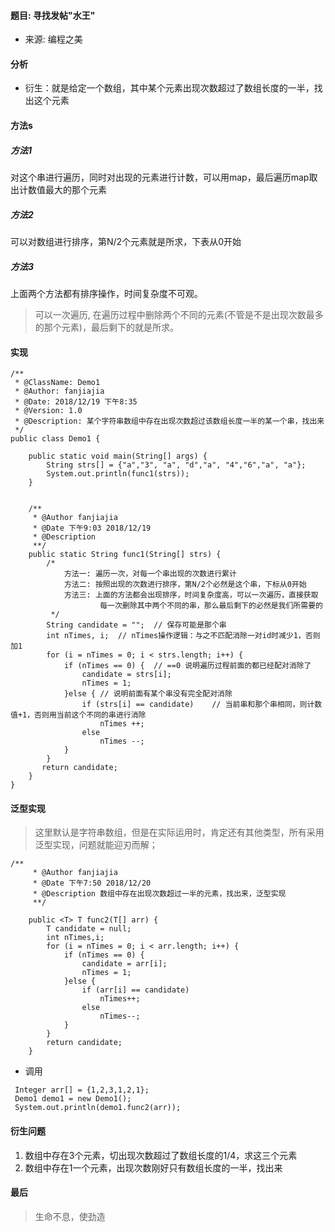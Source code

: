 #### 题目: 寻找发帖"水王"
- 来源: 编程之美
#### 分析
- 衍生：就是给定一个数组，其中某个元素出现次数超过了数组长度的一半，找出这个元素
<!-- more -->
#### 方法s
##### 方法1
对这个串进行遍历，同时对出现的元素进行计数，可以用map，最后遍历map取出计数值最大的那个元素
##### 方法2
可以对数组进行排序，第N/2个元素就是所求，下表从0开始
##### 方法3
上面两个方法都有排序操作，时间复杂度不可观。
> 可以一次遍历, 在遍历过程中删除两个不同的元素(不管是不是出现次数最多的那个元素)，最后剩下的就是所求。
#### 实现
```
/**
 * @ClassName: Demo1
 * @Author: fanjiajia
 * @Date: 2018/12/19 下午8:35
 * @Version: 1.0
 * @Description: 某个字符串数组中存在出现次数超过该数组长度一半的某一个串，找出来
 */
public class Demo1 {

    public static void main(String[] args) {
        String strs[] = {"a","3", "a", "d","a", "4","6","a", "a"};
        System.out.println(func1(strs));
    }
    

    /**
     * @Author fanjiajia
     * @Date 下午9:03 2018/12/19
     * @Description
     **/
    public static String func1(String[] strs) {
        /*
            方法一: 遍历一次，对每一个串出现的次数进行累计
            方法二: 按照出现的次数进行排序，第N/2个必然是这个串，下标从0开始
            方法三: 上面的方法都会出现排序，时间复杂度高，可以一次遍历，直接获取
                    每一次删除其中两个不同的串，那么最后剩下的必然是我们所需要的
         */
        String candidate = "";  // 保存可能是那个串
        int nTimes, i;  // nTimes操作逻辑：与之不匹配消除一对id时减少1，否则加1
        for (i = nTimes = 0; i < strs.length; i++) {
            if (nTimes == 0) {  // ==0 说明遍历过程前面的都已经配对消除了
                candidate = strs[i];
                nTimes = 1;
            }else { // 说明前面有某个串没有完全配对消除
                if (strs[i] == candidate)    // 当前串和那个串相同，则计数值+1，否则用当前这个不同的串进行消除
                    nTimes ++;
                else
                    nTimes --;
            }
        }
       return candidate;
    }
}

```
#### 泛型实现
> 这里默认是字符串数组，但是在实际运用时，肯定还有其他类型，所有采用泛型实现，问题就能迎刃而解；
```
/**
     * @Author fanjiajia
     * @Date 下午7:50 2018/12/20
     * @Description 数组中存在出现次数超过一半的元素，找出来，泛型实现
     **/

    public <T> T func2(T[] arr) {
        T candidate = null;
        int nTimes,i;
        for (i = nTimes = 0; i < arr.length; i++) {
            if (nTimes == 0) {
                candidate = arr[i];
                nTimes = 1;
            }else {
                if (arr[i] == candidate)
                    nTimes++;
                else
                    nTimes--;
            }
        }
        return candidate;
    }
```
- 调用
```
 Integer arr[] = {1,2,3,1,2,1};
 Demo1 demo1 = new Demo1();
 System.out.println(demo1.func2(arr));
```
#### 衍生问题
1. 数组中存在3个元素，切出现次数超过了数组长度的1/4，求这三个元素
2. 数组中存在1一个元素，出现次数刚好只有数组长度的一半，找出来
#### 最后
> 生命不息，使劲造